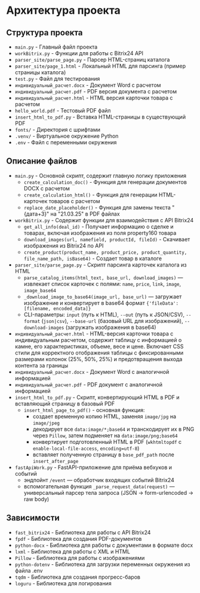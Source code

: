 # Архитектура проекта

## Структура проекта
- `main.py` - Главный файл проекта
- `workBitrix.py` - Функции для работы с Bitrix24 API
- `parser_site/parse_page.py` - Парсер HTML-страниц каталога
- `parser_site/page_1.html` - Локальный HTML для парсинга (пример страницы каталога)
- `test.py` - Файл для тестирования
- `индивидуальный_расчет.docx` - Документ Word с расчетом
- `индивидуальный_расчет.pdf` - PDF версия документа с расчетом
- `индивидуальный_расчет.html` - HTML версия карточки товара с расчетом
- `hello_world.pdf` - Тестовый PDF файл
 - `insert_html_to_pdf.py` - Вставка HTML-страницы в существующий PDF
- `fonts/` - Директория с шрифтами
- `.venv/` - Виртуальное окружение Python
- `.env` - Файл с переменными окружения

## Описание файлов
- `main.py` - Основной скрипт, содержит главную логику приложения
  - `create_calculation_doc()` - Функция для генерации документов DOCX с расчетом
  - `create_calculation_html()` - Функция для генерации HTML-карточек товаров с расчетом
  - `replace_date_placeholder()` - Функция для замены текста "{дата+3}" на "21.03.25" в PDF файлах
- `workBitrix.py` - Содержит функции для взаимодействия с API Bitrix24
  - `get_all_info(deal_id)` - Получает информацию о сделке и товарах, включая изображения из поля property160 товара
  - `download_images(url, namefield, productId, fileId)` - Скачивает изображения из Bitrix24 по API
  - `create_product(product_name, product_price, product_quantity, file_name_path, isBase64)` - Создает товар в каталоге
- `parser_site/parse_page.py` - Скрипт парсинга карточек каталога из HTML
  - `parse_catalog_items(html_text, base_url, download_images)` — извлекает список карточек с полями: `name`, `price`, `link`, `image`, `image_base64`
  - `_download_image_to_base64(image_url, base_url)` — загружает изображение и конвертирует в base64 формат `{'fileData': [filename, encoded_data]}`
  - CLI-параметры: `input` (путь к HTML), `--out` (путь к JSON/CSV), `--format` (`json|csv`), `--base-url` (базовый URL для изображений), `--download-images` (загружать изображения в base64)
- `индивидуальный_расчет.html` - HTML-версия карточки товара с индивидуальным расчетом, содержит таблицу с информацией о камне, его характеристиках, объеме, весе и цене. Включает CSS стили для корректного отображения таблицы с фиксированными размерами колонок (25%, 50%, 25%) и предотвращения выхода контента за границы
- `индивидуальный_расчет.docx` - Документ Word с аналогичной информацией
- `индивидуальный_расчет.pdf` - PDF документ с аналогичной информацией
 - `insert_html_to_pdf.py` - Скрипт, конвертирующий HTML в PDF и вставляющий страницу в базовый PDF
   - `insert_html_page_to_pdf()` - основная функция:
     - создает временную копию HTML, заменяя `image/jpg` на `image/jpeg`
     - декодирует все `data:image/*;base64` и транскодирует их в PNG через `Pillow`, затем подменяет на `data:image/png;base64`
     - конвертирует подготовленный HTML в PDF (`wkhtmltopdf` с `enable-local-file-access`, `encoding=utf-8`)
     - вставляет полученную страницу в `base_pdf_path` после `insert_after_page`
 - `fastApiWork.py` - FastAPI-приложение для приёма вебхуков и событий
   - эндпойнт `/event` — обработчик входящих событий Bitrix24
   - вспомогательная функция `_parse_request_data(request)` — универсальный парсер тела запроса (JSON → form-urlencoded → raw body)

## Зависимости
- `fast_bitrix24` - Библиотека для работы с API Bitrix24
- `fpdf` - Библиотека для создания PDF-документов
- `python-docx` - Библиотека для работы с документами в формате docx
- `lxml` - Библиотека для работы с XML и HTML
- `Pillow` - Библиотека для работы с изображениями
- `python-dotenv` - Библиотека для загрузки переменных окружения из файла .env
- `tqdm` - Библиотека для создания прогресс-баров
- `loguru` - Библиотека для логирования 